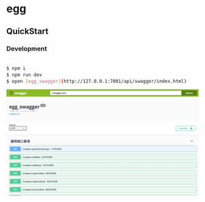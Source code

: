 # egg

## QuickStart

### Development

```bash

$ npm i
$ npm run dev
$ open [egg_swagger](http://127.0.0.1:7001/api/swagger/index.html)

```


![avatar](./config/swagger.jpg)